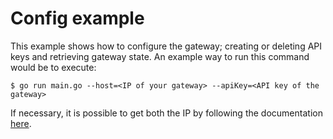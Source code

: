 # Config example

This example shows how to configure the gateway; creating or deleting API keys and retrieving gateway state. An example way to run this command would be to execute:

```
$ go run main.go --host=<IP of your gateway> --apiKey=<API key of the gateway>
```

If necessary, it is possible to get both the IP by following the documentation [here](https://dresden-elektronik.github.io/deconz-rest-doc/getting_started/).
